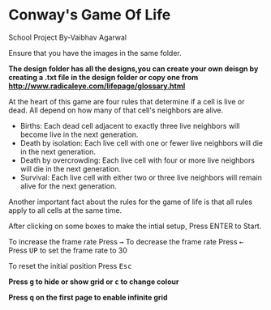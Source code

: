 # Conway's Game Of Life
School Project
By-Vaibhav Agarwal

Ensure that you have the images in the same folder.

**The design folder has all the designs,you can create your own deisgn by creating a .txt file in the design folder or copy one from <http://www.radicaleye.com/lifepage/glossary.html>**

At the heart of this game are four rules that determine if a cell is live or dead. All depend on how many of that cell's neighbors are alive.

* Births: Each dead cell adjacent to exactly three live neighbors will become live in the next generation.
* Death by isolation: Each live cell with one or fewer live neighbors will die in the next generation.
* Death by overcrowding: Each live cell with four or more live neighbors will die in the next generation.
* Survival: Each live cell with either two or three live neighbors will remain alive for the next generation.

Another important fact about the rules for the game of life is that all rules apply to all cells at the same time.

After clicking on some boxes to make the intial setup, Press ENTER to Start.

To increase the frame rate Press <kbd>→</kbd>
To decrease the frame rate Press <kbd>←</kbd>
Press <kbd>UP</kbd> to set the frame rate to 30

To reset the initial position Press <kbd>Esc</kbd>

**Press <kbd>g</kbd> to hide or show grid or <kbd>c</kbd> to change colour**

**Press <kbd>q</kbd> on the first page to enable infinite grid**

